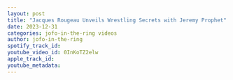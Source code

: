 ```yaml
---
layout: post
title: "Jacques Rougeau Unveils Wrestling Secrets with Jeremy Prophet"
date: 2023-12-31
categories: jofo-in-the-ring videos
author: jofo-in-the-ring
spotify_track_id: 
youtube_video_id: 0InKoTZ2elw
apple_track_id: 
youtube_metadata: 
---
```

